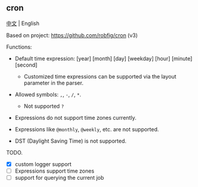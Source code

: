 ## cron

[中文](README.md) | English

Based on project: https://github.com/robfig/cron (v3)

Functions:  

- Default time expression: [year] [month] [day] [weekday] [hour] [minute] [second]  
  - Customized time expressions can be supported via the layout parameter in the parser.

- Allowed symbols: `,`, `-`, `/`, `*`.  
  - Not supported `? `  

- Expressions do not support time zones currently.  

- Expressions like `@monthly`, `@weekly`, etc. are not supported.  

- DST (Daylight Saving Time) is not supported.  

TODO.  

- [x] custom logger support  
- [ ] Expressions support time zones  
- [ ] support for querying the current job  
